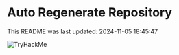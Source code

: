 # Auto Regenerate Repository

This README was last updated: 2024-11-05 18:45:47

 ![TryHackMe](https://tryhackme.com/badge/533634)